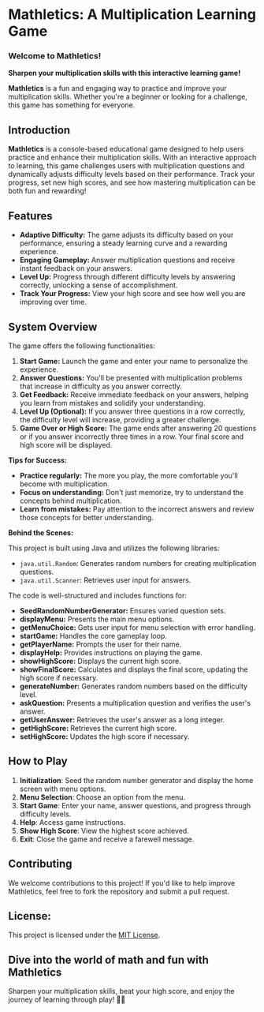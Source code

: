 # Mathletics: A Multiplication Learning Game

### **Welcome to Mathletics!**
**Sharpen your multiplication skills with this interactive learning game!** 

**Mathletics** is a fun and engaging way to practice and improve your multiplication skills. Whether you're a beginner or looking for a challenge, this game has something for everyone.

## Introduction

**Mathletics** is a console-based educational game designed to help users practice and enhance their multiplication skills. With an interactive approach to learning, this game challenges users with multiplication questions and dynamically adjusts difficulty levels based on their performance. Track your progress, set new high scores, and see how mastering multiplication can be both fun and rewarding!

## Features

- **Adaptive Difficulty:** The game adjusts its difficulty based on your performance, ensuring a steady learning curve and a rewarding experience.
- **Engaging Gameplay:** Answer multiplication questions and receive instant feedback on your answers.
- **Level Up:** Progress through different difficulty levels by answering correctly, unlocking a sense of accomplishment.
- **Track Your Progress:** View your high score and see how well you are improving over time.

## System Overview

The game offers the following functionalities:

1. **Start Game:** Launch the game and enter your name to personalize the experience.
2. **Answer Questions:** You'll be presented with multiplication problems that increase in difficulty as you answer correctly.
3. **Get Feedback:** Receive immediate feedback on your answers, helping you learn from mistakes and solidify your understanding.
4. **Level Up (Optional):** If you answer three questions in a row correctly, the difficulty level will increase, providing a greater challenge.
5. **Game Over or High Score:** The game ends after answering 20 questions or if you answer incorrectly three times in a row. Your final score and high score will be displayed.

**Tips for Success:**

- **Practice regularly:** The more you play, the more comfortable you'll become with multiplication.
- **Focus on understanding:** Don't just memorize, try to understand the concepts behind multiplication.
- **Learn from mistakes:** Pay attention to the incorrect answers and review those concepts for better understanding.

**Behind the Scenes:**

This project is built using Java and utilizes the following libraries:

- `java.util.Random`: Generates random numbers for creating multiplication questions.
- `java.util.Scanner`: Retrieves user input for answers.

The code is well-structured and includes functions for:

- **SeedRandomNumberGenerator:** Ensures varied question sets.
- **displayMenu:** Presents the main menu options.
- **getMenuChoice:** Gets user input for menu selection with error handling.
- **startGame:** Handles the core gameplay loop.
- **getPlayerName:** Prompts the user for their name.
- **displayHelp:** Provides instructions on playing the game.
- **showHighScore:** Displays the current high score.
- **showFinalScore:** Calculates and displays the final score, updating the high score if necessary.
- **generateNumber:** Generates random numbers based on the difficulty level.
- **askQuestion:** Presents a multiplication question and verifies the user's answer.
- **getUserAnswer:** Retrieves the user's answer as a long integer.
- **getHighScore:** Retrieves the current high score.
- **setHighScore:** Updates the high score if necessary.


## How to Play

1. **Initialization**: Seed the random number generator and display the home screen with menu options.
2. **Menu Selection**: Choose an option from the menu.
3. **Start Game**: Enter your name, answer questions, and progress through difficulty levels.
4. **Help**: Access game instructions.
5. **Show High Score**: View the highest score achieved.
6. **Exit**: Close the game and receive a farewell message.

## Contributing

We welcome contributions to this project! If you'd like to help improve Mathletics, feel free to fork the repository and submit a pull request.

## License:

This project is licensed under the [MIT License](LICENSE).

## Dive into the world of math and fun with Mathletics

Sharpen your multiplication skills, beat your high score, and enjoy the journey of learning through play! 🧮🚀

